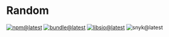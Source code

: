 # Random

[![npm@latest][img:npm@latest]][link:npm@latest]
[![bundle@latest][img:bundle@latest]][link:bundle@latest]
[![libsio@latest][img:libsio@latest]][link:libsio@latest]
![snyk@latest][img:snyk@latest]

<!-- LINKS SECTION -->

[img:npm@latest]: https://img.shields.io/npm/v/@kcws/random/latest?style=flat-square
[img:libsio@latest]: https://img.shields.io/librariesio/release/npm/@kcws/random?style=flat-square
[link:libsio@latest]: https://libraries.io/npm/@kcws%2Frandom
[link:npm@latest]: https://www.npmjs.com/package/@kcws/random/v/latest
[img:snyk@latest]: https://img.shields.io/snyk/vulnerabilities/npm/@kcws/random?style=flat-square
[img:bundle@latest]: https://img.shields.io/bundlephobia/min/@kcws/random/latest?style=flat-square&label=size
[link:bundle@latest]: https://bundlephobia.com/result?p=@kcws/random@latest
